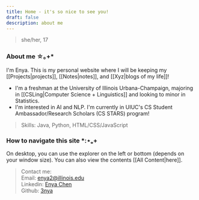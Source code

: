 ```yaml
---
title: Home - it's so nice to see you!
draft: false
description: about me
---
```

> she/her, 17

### About me ☆｡+*
I'm Enya. This is my personal website where I will be keeping my [[Projects|projects]], [[Notes|notes]], and [[Xyz|blogs of my life]]! 

- I'm a freshman at the University of Illinois Urbana-Champaign, majoring in [[CSLing|Computer Science + Linguistics]] and looking to minor in Statistics.
- I'm interested in AI and NLP. I'm currently in UIUC's CS Student Ambassador/Research Scholars (CS STARS) program!

> Skills: Java, Python, HTML/CSS/JavaScript

### How to navigate this site *:⋆ₒ+
On desktop, you can use the explorer on the left or bottom (depends on your window size). You can also view the contents [[All Content|here]].


> Contact me:  
> Email: enya2@illinois.edu   
> Linkedin: [Enya Chen](https://www.linkedin.com/in/enya-chen-245081246/)  
> Github: [3nya](https://github.com/3nya)










